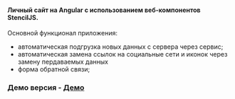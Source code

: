 #### Личный сайт на Angular с использованием веб-компонентов StencilJS.

Основной функционал приложения:
- автоматическая подгрузка новых данных с сервера через сервис;
- автоматическая замена ссылок на социальные сети и иконок через замену пердаваемых данных
- форма обратной связи;

### Демо версия - [Демо](https://wokh-dada.github.io/botDevelAppInAngular/)

